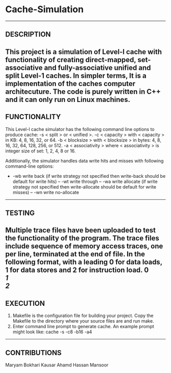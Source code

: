# Cache-Simulation
-----------
DESCRIPTION
-----------
This project is a simulation of Level-I cache with functionality of creating direct-mapped, set-associative
and fully-associative unified and split Level-1 caches. In simpler terms, It is a implementation of the caches computer architecuture. 
The code is purely written in C++ and it can only run on Linux machines. 
-------------
FUNCTIONALITY
-------------
This Level-I cache simulator has the following command line options to produce cache: 
-s < split > or < unified >.
-c < capacity > with < capacity > in KB: 4, 8, 16, 32, or 64.
-b < blocksize > with < blocksize > in bytes: 4, 8, 16, 32, 64, 128, 256, or 512.
-a < associativity > where < associativity > is integer size of set: 1, 2, 4, 8 or 16.

Additionally, the simulator handles data write hits and misses with following command-line options: 
- -wb write back (if write strategy not specified then write-back should be default for write hits)
– -wt write through
– -wa write allocate (if write strategy not specified then write-allocate should be default for write misses)
– -wn write no-allocate
-------
TESTING
-------
Multiple trace files have been uploaded to test the functionality of the program. 
The trace files include sequence of memory access traces, one per line, terminated at the end of file. 
In the following format, with a leading 0 for data loads, 1 for data stores and 2 for instruction
load.
0 <address>
1 <address> <dataword>
2 <address>
---------
EXECUTION
---------
1. Makefile is the configuration file for building your project. 
Copy the Makefile to the directory where your source files are and run make.
2. Enter command line prompt to generate cache. 
An example prompt might look like: cache -s -c8 -b16 -a4
--------------
CONTRIBUTIONS
--------------
Maryam Bokhari 
Kausar Ahamd 
Hassan Mansoor 
